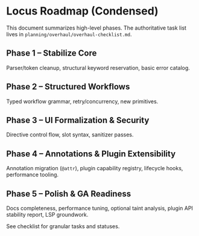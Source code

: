 # Locus Roadmap (Condensed)

This document summarizes high-level phases. The authoritative task list lives in `planning/overhaul/overhaul-checklist.md`.

## Phase 1 – Stabilize Core
Parser/token cleanup, structural keyword reservation, basic error catalog.

## Phase 2 – Structured Workflows
Typed workflow grammar, retry/concurrency, new primitives.

## Phase 3 – UI Formalization & Security
Directive control flow, slot syntax, sanitizer passes.

## Phase 4 – Annotations & Plugin Extensibility
Annotation migration (`@attr`), plugin capability registry, lifecycle hooks, performance tooling.

## Phase 5 – Polish & GA Readiness
Docs completeness, performance tuning, optional taint analysis, plugin API stability report, LSP groundwork.

See checklist for granular tasks and statuses.

